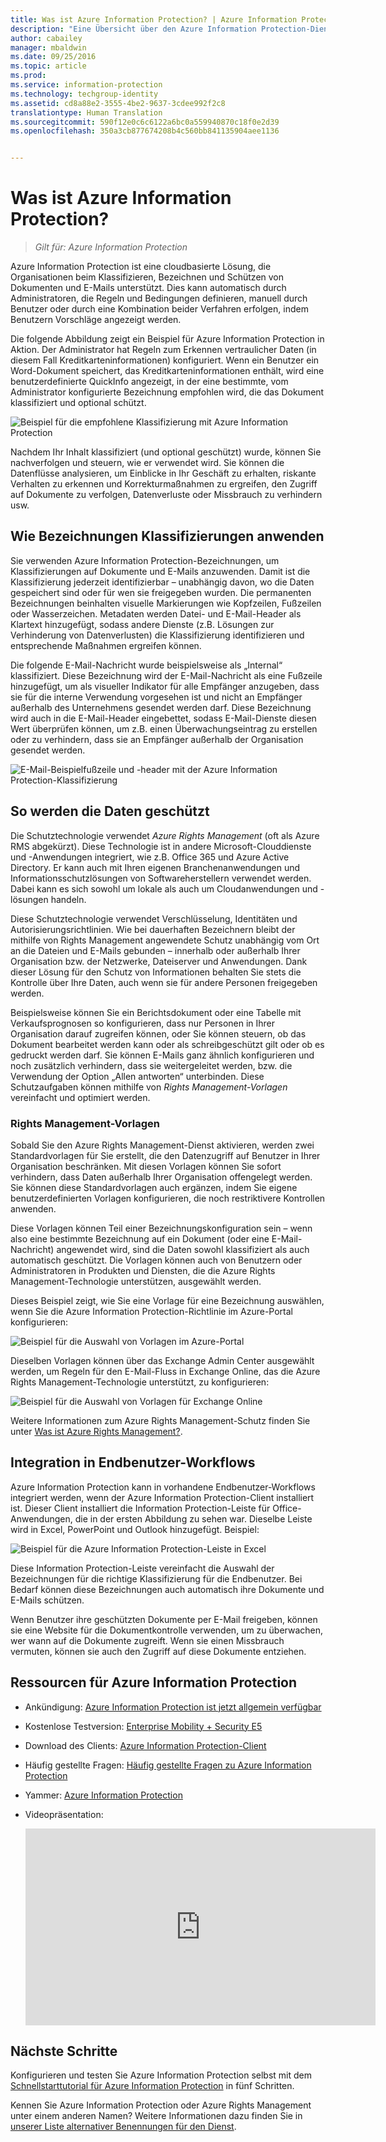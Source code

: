 ```yaml
---
title: Was ist Azure Information Protection? | Azure Information Protection
description: "Eine Übersicht über den Azure Information Protection-Dienst."
author: cabailey
manager: mbaldwin
ms.date: 09/25/2016
ms.topic: article
ms.prod: 
ms.service: information-protection
ms.technology: techgroup-identity
ms.assetid: cd8a88e2-3555-4be2-9637-3cdee992f2c8
translationtype: Human Translation
ms.sourcegitcommit: 590f12e0c6c6122a6bc0a559940870c18f0e2d39
ms.openlocfilehash: 350a3cb877674208b4c560bb841135904aee1136


---
```


# Was ist Azure Information Protection?

>*Gilt für: Azure Information Protection*

Azure Information Protection ist eine cloudbasierte Lösung, die Organisationen beim Klassifizieren, Bezeichnen und Schützen von Dokumenten und E-Mails unterstützt. Dies kann automatisch durch Administratoren, die Regeln und Bedingungen definieren, manuell durch Benutzer oder durch eine Kombination beider Verfahren erfolgen, indem Benutzern Vorschläge angezeigt werden. 

Die folgende Abbildung zeigt ein Beispiel für Azure Information Protection in Aktion. Der Administrator hat Regeln zum Erkennen vertraulicher Daten (in diesem Fall Kreditkarteninformationen) konfiguriert. Wenn ein Benutzer ein Word-Dokument speichert, das Kreditkarteninformationen enthält, wird eine benutzerdefinierte QuickInfo angezeigt, in der eine bestimmte, vom Administrator konfigurierte Bezeichnung empfohlen wird, die das Dokument klassifiziert und optional schützt. 

![Beispiel für die empfohlene Klassifizierung mit Azure Information Protection](../media/info-protect-recommend-callouts.png)

Nachdem Ihr Inhalt klassifiziert (und optional geschützt) wurde, können Sie nachverfolgen und steuern, wie er verwendet wird. Sie können die Datenflüsse analysieren, um Einblicke in Ihr Geschäft zu erhalten, riskante Verhalten zu erkennen und Korrekturmaßnahmen zu ergreifen, den Zugriff auf Dokumente zu verfolgen, Datenverluste oder Missbrauch zu verhindern usw.

## Wie Bezeichnungen Klassifizierungen anwenden

Sie verwenden Azure Information Protection-Bezeichnungen, um Klassifizierungen auf Dokumente und E-Mails anzuwenden. Damit ist die Klassifizierung jederzeit identifizierbar – unabhängig davon, wo die Daten gespeichert sind oder für wen sie freigegeben wurden. Die permanenten Bezeichnungen beinhalten visuelle Markierungen wie Kopfzeilen, Fußzeilen oder Wasserzeichen. Metadaten werden Datei- und E-Mail-Header als Klartext hinzugefügt, sodass andere Dienste (z.B. Lösungen zur Verhinderung von Datenverlusten) die Klassifizierung identifizieren und entsprechende Maßnahmen ergreifen können. 

Die folgende E-Mail-Nachricht wurde beispielsweise als „Internal“ klassifiziert. Diese Bezeichnung wird der E-Mail-Nachricht als eine Fußzeile hinzugefügt, um als visueller Indikator für alle Empfänger anzugeben, dass sie für die interne Verwendung vorgesehen ist und nicht an Empfänger außerhalb des Unternehmens gesendet werden darf. Diese Bezeichnung wird auch in die E-Mail-Header eingebettet, sodass E-Mail-Dienste diesen Wert überprüfen können, um z.B. einen Überwachungseintrag zu erstellen oder zu verhindern, dass sie an Empfänger außerhalb der Organisation gesendet werden.

![E-Mail-Beispielfußzeile und -header mit der Azure Information Protection-Klassifizierung](../media/example-email-footer-header.png)


## So werden die Daten geschützt

Die Schutztechnologie verwendet *Azure Rights Management* (oft als Azure RMS abgekürzt). Diese Technologie ist in andere Microsoft-Clouddienste und -Anwendungen integriert, wie z.B. Office 365 und Azure Active Directory. Er kann auch mit Ihren eigenen Branchenanwendungen und Informationsschutzlösungen von Softwareherstellern verwendet werden. Dabei kann es sich sowohl um lokale als auch um Cloudanwendungen und -lösungen handeln.

Diese Schutztechnologie verwendet Verschlüsselung, Identitäten und Autorisierungsrichtlinien. Wie bei dauerhaften Bezeichnern bleibt der mithilfe von Rights Management angewendete Schutz unabhängig vom Ort an die Dateien und E-Mails gebunden – innerhalb oder außerhalb Ihrer Organisation bzw. der Netzwerke, Dateiserver und Anwendungen. Dank dieser Lösung für den Schutz von Informationen behalten Sie stets die Kontrolle über Ihre Daten, auch wenn sie für andere Personen freigegeben werden.

Beispielsweise können Sie ein Berichtsdokument oder eine Tabelle mit Verkaufsprognosen so konfigurieren, dass nur Personen in Ihrer Organisation darauf zugreifen können, oder Sie können steuern, ob das Dokument bearbeitet werden kann oder als schreibgeschützt gilt oder ob es gedruckt werden darf. Sie können E-Mails ganz ähnlich konfigurieren und noch zusätzlich verhindern, dass sie weitergeleitet werden, bzw. die Verwendung der Option „Allen antworten“ unterbinden. Diese Schutzaufgaben können mithilfe von *Rights Management-Vorlagen* vereinfacht und optimiert werden.

### Rights Management-Vorlagen

Sobald Sie den Azure Rights Management-Dienst aktivieren, werden zwei Standardvorlagen für Sie erstellt, die den Datenzugriff auf Benutzer in Ihrer Organisation beschränken. Mit diesen Vorlagen können Sie sofort verhindern, dass Daten außerhalb Ihrer Organisation offengelegt werden. Sie können diese Standardvorlagen auch ergänzen, indem Sie eigene benutzerdefinierten Vorlagen konfigurieren, die noch restriktivere Kontrollen anwenden.

Diese Vorlagen können Teil einer Bezeichnungskonfiguration sein – wenn also eine bestimmte Bezeichnung auf ein Dokument (oder eine E-Mail-Nachricht) angewendet wird, sind die Daten sowohl klassifiziert als auch automatisch geschützt. Die Vorlagen können auch von Benutzern oder Administratoren in Produkten und Diensten, die die Azure Rights Management-Technologie unterstützen, ausgewählt werden.

Dieses Beispiel zeigt, wie Sie eine Vorlage für eine Bezeichnung auswählen, wenn Sie die Azure Information Protection-Richtlinie im Azure-Portal konfigurieren:

![Beispiel für die Auswahl von Vorlagen im Azure-Portal](../media/templates-infoprotection-callouts.png)

Dieselben Vorlagen können über das Exchange Admin Center ausgewählt werden, um Regeln für den E-Mail-Fluss in Exchange Online, das die Azure Rights Management-Technologie unterstützt, zu konfigurieren:

![Beispiel für die Auswahl von Vorlagen für Exchange Online](../media/templates-exchangeonline-callouts.png)

Weitere Informationen zum Azure Rights Management-Schutz finden Sie unter [Was ist Azure Rights Management?](what-is-azure-rms.md).

## Integration in Endbenutzer-Workflows

Azure Information Protection kann in vorhandene Endbenutzer-Workflows integriert werden, wenn der Azure Information Protection-Client installiert ist. Dieser Client installiert die Information Protection-Leiste für Office-Anwendungen, die in der ersten Abbildung zu sehen war. Dieselbe Leiste wird in Excel, PowerPoint und Outlook hinzugefügt. Beispiel:

![Beispiel für die Azure Information Protection-Leiste in Excel](../media/excel2013-infoprotect-bar2.png)

Diese Information Protection-Leiste vereinfacht die Auswahl der Bezeichnungen für die richtige Klassifizierung für die Endbenutzer. Bei Bedarf können diese Bezeichnungen auch automatisch ihre Dokumente und E-Mails schützen.

Wenn Benutzer ihre geschützten Dokumente per E-Mail freigeben, können sie eine Website für die Dokumentkontrolle verwenden, um zu überwachen, wer wann auf die Dokumente zugreift. Wenn sie einen Missbrauch vermuten, können sie auch den Zugriff auf diese Dokumente entziehen.


## Ressourcen für Azure Information Protection

- Ankündigung: [Azure Information Protection ist jetzt allgemein verfügbar](https://blogs.technet.microsoft.com/enterprisemobility/2016/10/04/azure-information-protection-is-now-generally-available/)

- Kostenlose Testversion: [Enterprise Mobility + Security E5](https://portal.office.com/Signup/Signup.aspx?OfferId=87dd2714-d452-48a0-a809-d2f58c4f68b7)

- Download des Clients: [Azure Information Protection-Client](https://www.microsoft.com/en-us/download/details.aspx?id=53018)

- Häufig gestellte Fragen: [Häufig gestellte Fragen zu Azure Information Protection](../get-started/faqs.md)

- Yammer: [Azure Information Protection](https://www.yammer.com/askipteam/#/threads/inGroup?type=in_group&feedId=8652489&view=all)

- Videopräsentation:

    <iframe width="560" height="315" src="https://www.youtube.com/embed/N9Ip0m6d3G0" frameborder="0" allowfullscreen></iframe>


## Nächste Schritte

Konfigurieren und testen Sie Azure Information Protection selbst mit dem [Schnellstarttutorial für Azure Information Protection](../get-started/infoprotect-quick-start-tutorial.md) in fünf Schritten.

Kennen Sie Azure Information Protection oder Azure Rights Management unter einem anderen Namen? Weitere Informationen dazu finden Sie in [unserer Liste alternativer Benennungen für den Dienst](azure-rms-aka.md).


<!--HONumber=Oct16_HO1-->



